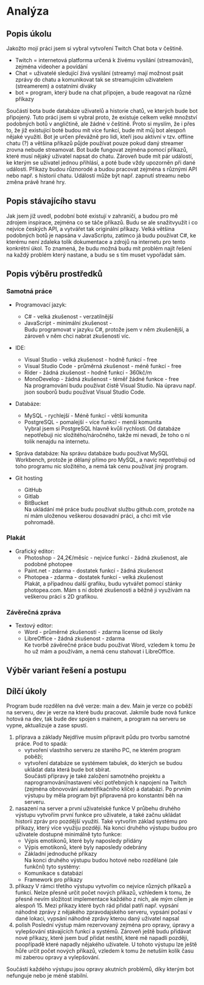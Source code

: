 # Analýza

## Popis úkolu

Jakožto mojí práci jsem si vybral vytvoření Twitch Chat bota v češtině.
 - Twitch = internetová platforma určená k živému vysílání (streamování), zejména videoher a povídání
 - Chat = uživatelé sledující živá vysílání (streamy) mají možnost psát zprávy do chatu a komunikovat tak se streamujícím uživatelem (streamerem) a ostatními diváky 
 - bot = program, který bude na chat připojen, a bude reagovat na různé příkazy

Součástí bota bude databáze uživatelů a historie chatů, ve kterých bude bot připojený.
Tuto práci jsem si vybral proto, že existuje celkem velké množství podobných botů v angličtině, ale žádné v češtině. Proto si myslím, že i přes to, že již existující boté budou mít více funkcí, bude mít můj bot alespoň nějaké využití.
Bot je určen převážně pro lidi, kteří jsou aktivní v tzv. offline chatu (?) a většina příkazů půjde používat pouze pokud daný streamer zrovna nebude streamovat.
Bot bude fungovat zejména pomocí příkazů, které musí nějaký uživatel napsat do chatu. Zároveň bude mít pár událostí, ke kterým se uživatel jednou přihlásí, a poté bude vždy upozorněn při dané události.
Příkazy budou různorodé a budou pracovat zejména s různými API nebo např. s historií chatu.
Událostí může být např. zapnutí streamu nebo změna právě hrané hry.

## Popis stávajícího stavu

Jak jsem již uvedl, podobní boté existují v zahraničí, a budou pro mě zdrojem inspirace, zejména co se táče příkazů. Budu se ale snažitvyužít i co nejvíce českých API, a vytvářet tak originální příkazy.
Velká většina podobných botů je napsána v JavaScriptu, zatímco já budu používat C#, ke kterému není zdaleka tolik dokumentace a zdrojů na internetu pro tento konkrétní úkol. To znamená, že budu možná budu mít problém najít řešení na každý problém který nastane, a budu se s tím muset vypořádat sám.

## Popis výběru prostředků

### Samotná práce

 - Programovací jazyk:
    - C#          - velká zkušenost      - verzatilnější
    - JavaScript  - minimální zkušenost  - \
Budu programovat v jazyku C#, protože jsem v něm zkušenější, a zároveň v něm chci nabrat zkušeností víc.

 - IDE:
    - Visual Studio      - velká zkušenost    - hodně funkcí       - free
    - Visual Studio Code - průměrná zkušenost - méně funkcí        - free
    - Rider              - žádná zkušenost    - hodně funkcí       - 360kč/m
    - MonoDevelop        - žádná zkušenost    - téměř žádné funkce - free\
Na programování budu používat čistě Visual Studio. Na úpravu např. json souborů budu používat Visual Studio Code.

 - Databáze:
    - MySQL      - rychlejší - Méně funkcí - větší komunita
    - PostgreSQL - pomalejší - více funkcí - menší komunita\
Vybral jsem si PostgreSQL hlavně kvůli rychlosti. Od databáze nepotřebuji nic složitého/náročného, takže mi nevadí, že toho o ní tolik nenajdu na internetu.

 - Správa databáze:
Na správu databáze budu používat MySQL Workbench, protože je dělaný přímo pro MySQL, a navíc nepotřebuji od toho programu nic složitého, a nemá tak cenu používat jiný program.

 - Git hosting
    - GitHub
    - Gitlab
    - BitBucket\
Na ukládání mé práce budu používat službu github.com, protože na ní mám uloženou veškerou dosavadní práci, a chci mít vše pohromadě.

### Plakát

 - Grafický editor:
    - Photoshop - 24,2€/měsíc - nejvíce funkcí  - žádná zkušenost, ale podobné photopee
    - Paint.net - zdarma      - dostatek funkcí - žádná zkušenost
    - Photopea  - zdarma      - dostatek funkcí - velká zkušenost\
Plakát, a případnou další grafiku, budu vytvářet pomocí stánky photopea.com. Mám s ní dobré zkušenosti a běžně ji využívám na veškerou práci s 2D grafikou.

### Závěrečná zpráva

 - Textový editor:
   - Word        - průměrné zkušenosti - zdarma license od školy
   - LibreOffice - žádná zkušenost     - zdarma\
Ke tvorbě závěrečné práce budu používat Word, vzledem k tomu že ho už mám a používám, a nemá cenu stahovat i LibreOffice.

## Výběr variant řešení a postupu

## Dílčí úkoly

Program bude rozdělen na dvě verze: main a dev. Main je verze co poběží na serveru, dev je verze na které budu pracovat. Jakmile bude nová funkce hotová na dev, tak bude dev spojen s mainem, a program na serveru se vypne, aktualizuje a zase spustí.

1. příprava a základy
   Nejdříve musím připravit půdu pro tvorbu samotné práce. Pod to spadá:
   - vytvoření vlastního serveru ze starého PC, ne kterém program poběží;
   - vytvoření databáze se systémem tabulek, do kterých se budou ukládat data která bude bot sbírat.\
   Součástí přípravy je také založení samotného projektu a naprogramování/nastavení věcí potřebných k napojení na Twitch (zejména obnovování autentifikačního klíče) a databázi.
   Po prvním výstupu by měla program být připravená pro konstantní běh na serveru.
2. nasazení na server a první uživatelské funkce
   V průbehu druhého výstupu vytvořím první funkce pro uživatele, a také začnu ukládat historii zpráv pro pozdější využití. Také vytvořím základ systému pro příkazy, který více využiju později.
   Na konci druhého výstupu budou pro uživatele dostupné minimálně tyto funkce:
   - Výpis emotikonů, které byly naposledy přidány
   - Výpis emotikonů, které byly naposledy odebrány
   - Základní jednoduché příkazy\
   Na konci druhého výstupu budou hotové nebo rozdělané (ale funkční) tyto systémy:
   - Komunikace s databází
   - Framework pro příkazy
3. příkazy
   V rámci třetího výstupu vytvořím co nejvíce různých příkazů a funkcí. Nelze přesně určit počet nových příkazů, vzhledem k tomu, že přesně nevím složitost implementace každého z nich, ale mým cílem je alespoň 15.
   Mezi příkazy které bych rád přidal patří např. vypsání náhodné zprávy z nějakého zpravodajského serveru, vypsání počasí v dané lokaci, vypsání náhodné zprávy kterou daný uživatel napsal
4. polish
   Poslední výstup mám rezervovaný zejména pro opravy, úpravy a vylepšování stávajících funkcí a systémů. Zároveň ještě budu přidávat nové příkazy, které jsem buď přidat nestihl, které mě napadli později, poopřípadě které napadly nějakého uživatele. U tohoto výstupu lze ještě hůře určit počet nových příkazů, vzledem k tomu že netuším kolik času mi zaberou opravy a vylepšování.

Součástí každého výstupu jsou opravy akutních problémů, díky kterým bot nefunguje nebo je méně stabilní.
